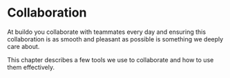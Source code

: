 # Collaboration

At buildo you collaborate with teammates every day and ensuring this collaboration is as smooth and pleasant as possible is something we deeply care about.

This chapter describes a few tools we use to collaborate and how to use them effectively.
